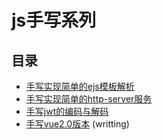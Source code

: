 # js手写系列

## 目录

* [手写实现简单的ejs模板解析](/ejs/)
* [手写实现简单的http-server服务](/http-server/)
* [手写jwt的编码与解码](/jwt)
* [手写vue2.0版本](/vue) (writting)
